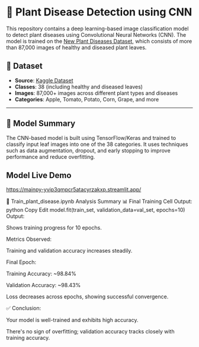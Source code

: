 # 🌿 Plant Disease Detection using CNN

This repository contains a deep learning-based image classification model to detect plant diseases using Convolutional Neural Networks (CNN).
The model is trained on the [New Plant Diseases Dataset](https://www.kaggle.com/datasets/vipoooool/new-plant-diseases-dataset), which consists of more than 87,000 images of healthy and diseased plant leaves.

## 📁 Dataset

- **Source**: [Kaggle Dataset](https://www.kaggle.com/datasets/vipoooool/new-plant-diseases-dataset)
- **Classes**: 38 (including healthy and diseased leaves)
- **Images**: 87,000+ images across different plant types and diseases
- **Categories**: Apple, Tomato, Potato, Corn, Grape, and more

---

## 🧠 Model Summary

The CNN-based model is built using TensorFlow/Keras and trained to classify input leaf images into one of the 38 categories. 
It uses techniques such as data augmentation, dropout, and early stopping to improve performance and reduce overfitting.

## Model Live Demo
https://mainpy-yvip3qmpcr5atacyrzakxp.streamlit.app/


🔬 Train_plant_disease.ipynb Analysis Summary
📊 Final Training Cell Output:
python
Copy
Edit
model.fit(train_set, validation_data=val_set, epochs=10)
Output:

Shows training progress for 10 epochs.

Metrics Observed:

Training and validation accuracy increases steadily.

Final Epoch:

Training Accuracy: ~98.84%

Validation Accuracy: ~98.43%

Loss decreases across epochs, showing successful convergence.

✅ Conclusion:

Your model is well-trained and exhibits high accuracy.

There's no sign of overfitting; validation accuracy tracks closely with training accuracy.
